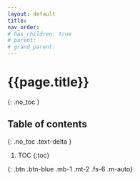 ```yaml
---
layout: default
title: 
nav_order: 
# has_children: true
# parent: 
# grand_parent:
---
```


<!-- markdownlint-disable MD022 MD025-->
# {{page.title}}
{: .no_toc }

## Table of contents
{: .no_toc .text-delta }

1. TOC
{:toc}
<!-- markdownlint-enable MD022 MD025-->

<!-- !From here -->

<!-- markdownlint-disable MD042-->
[](){: .btn .btn-blue .mb-1 .mt-2 .fs-6 .m-auto}
<!-- markdownlint-enable MD042-->
